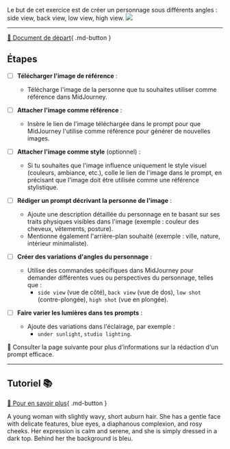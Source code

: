 <style>.md-footer{display:none;}</style>
Le but de cet exercice est de créer un personnage sous différents angles : side view, back view, low view, high view. 
<img src="../assets/image/02_rosie.png">
***

[📁 Document de départ](../assets/image/02_rosie.png){ .md-button }   <br>

## Étapes
- [ ] **Télécharger l'image de référence** :
   - Télécharge l'image de la personne que tu souhaites utiliser comme référence dans MidJourney.

- [ ] **Attacher l'image comme référence** :
   - Insère le lien de l'image téléchargée dans le prompt pour que MidJourney l'utilise comme référence pour générer de nouvelles images.

- [ ] **Attacher l'image comme style** (optionnel) :
   - Si tu souhaites que l'image influence uniquement le style visuel (couleurs, ambiance, etc.), colle le lien de l'image dans le prompt, en précisant que l'image doit être utilisée comme une référence stylistique.

- [ ] **Rédiger un prompt décrivant la personne de l'image** :
   - Ajoute une description détaillée du personnage en te basant sur ses traits physiques visibles dans l'image (exemple : couleur des cheveux, vêtements, posture).
   - Mentionne également l'arrière-plan souhaité (exemple : ville, nature, intérieur minimaliste).

- [ ] **Créer des variations d'angles du personnage** :
   - Utilise des commandes spécifiques dans MidJourney pour demander différentes vues ou perspectives du personnage, telles que :
     - `side view` (vue de côté), `back view` (vue de dos), `low shot` (contre-plongée), `high shot` (vue en plongée).

- [ ] **Faire varier les lumières dans tes prompts** :
   - Ajoute des variations dans l'éclairage, par exemple :
     - `under sunlight`, `studio lighting`.

📖 Consulter la page suivante pour plus d’informations sur la rédaction d'un prompt efficace.

***

## Tutoriel 📚

[📖 Pour en savoir plus](https://cmontmorency365-my.sharepoint.com/:v:/g/personal/flpilote_cmontmorency_qc_ca/EZwnDl9Wwe9GsCbtAYRbas8B9Ho2tVB0m_eGaWyx1-GRBA?nav=eyJyZWZlcnJhbEluZm8iOnsicmVmZXJyYWxBcHAiOiJPbmVEcml2ZUZvckJ1c2luZXNzIiwicmVmZXJyYWxBcHBQbGF0Zm9ybSI6IldlYiIsInJlZmVycmFsTW9kZSI6InZpZXciLCJyZWZlcnJhbFZpZXciOiJNeUZpbGVzTGlua0NvcHkifX0&e=grtPVC){ .md-button }   <br>





A young woman with slightly wavy, short auburn hair. She has a gentle face with delicate features, blue eyes, a diaphanous complexion, and rosy cheeks. Her expression is calm and serene, and she is simply dressed in a dark top. Behind her the background is bleu. 
